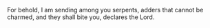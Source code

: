 For behold, I am sending among you serpents, adders that cannot be charmed, and they shall bite you, declares the Lord.
